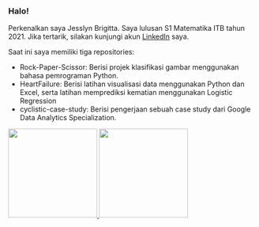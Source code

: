 ### Halo!

Perkenalkan saya Jesslyn Brigitta. Saya lulusan S1 Matematika ITB tahun 2021. Jika tertarik, silakan kunjungi akun [LinkedIn](https://www.linkedin.com/in/jesslyn-brigitta-8aa64b1a0/) saya.  

Saat ini saya memiliki tiga repositories:
* Rock-Paper-Scissor: Berisi projek klasifikasi gambar menggunakan bahasa pemrograman Python.
* HeartFailure: Berisi latihan visualisasi data menggunakan Python dan Excel, serta latihan memprediksi kematian menggunakan Logistic Regression  
* cyclistic-case-study: Berisi pengerjaan sebuah case study dari Google Data Analytics Specialization.

<p align="left">
<a href="https://github.com/jesslynb20">
  <img height="180em" src="https://github-readme-stats-eight-theta.vercel.app/api?username=jesslynb20&show_icons=true&theme=algolia&include_all_commits=true&count_private=true"/>
  <img height="180em" src="https://github-readme-stats-eight-theta.vercel.app/api/top-langs/?username=jesslynb20&layout=compact&langs_count=8&theme=algolia"/>
</a>
</p>
